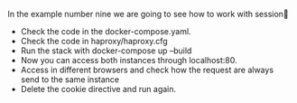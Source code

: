 In the example number nine we are going to see how to work with session

* Check the code in the docker-compose.yaml.
* Check the code in haproxy/haproxy.cfg
* Run the stack with docker-compose up –build
* Now you can access both instances through localhost:80.
* Access in different browsers and check how the request are always send to the same instance
* Delete the cookie directive and run again.

